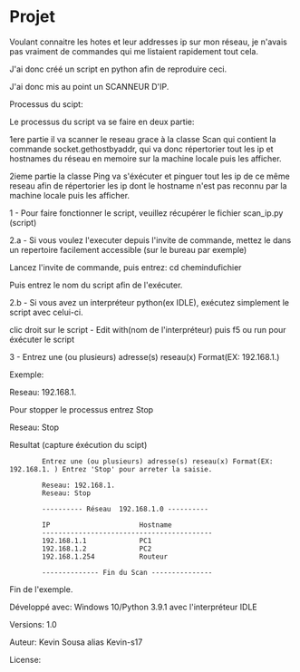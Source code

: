 # Projet

Voulant connaitre les hotes et leur addresses ip sur mon réseau, je n'avais pas vraiment de commandes qui me listaient rapidement tout cela.

J'ai donc créé un script en python afin de reproduire ceci.

J'ai donc mis au point un SCANNEUR D'IP.

Processus du scipt:

Le processus du script va se faire en deux partie:

1ere partie il va scanner le reseau grace à la classe Scan qui contient la commande socket.gethostbyaddr, qui va donc répertorier tout les ip et hostnames du réseau en memoire sur la machine locale puis les afficher.

2ieme partie la classe Ping va s'éxécuter et pinguer tout les ip de ce même reseau afin de répertorier les ip dont le hostname n'est pas reconnu par la machine locale puis les afficher.

1 - Pour faire fonctionner le script, veuillez récupérer le fichier scan_ip.py (script) 

2.a - Si vous voulez l'executer depuis l'invite de commande, mettez le dans un repertoire facilement accessible (sur le bureau par exemple)
    
   Lancez l'invite de commande, puis entrez:  cd chemindufichier
    
   Puis entrez le nom du script afin de l'exécuter.
    
2.b - Si vous avez un interpréteur python(ex IDLE), exécutez simplement le script avec celui-ci.
    
   clic droit sur  le script - Edit with(nom de l'interpréteur) puis f5 ou run pour éxécuter le script
    
3 - Entrez une (ou plusieurs) adresse(s) reseau(x) Format(EX: 192.168.1.)
    
   Exemple:
            
   Reseau: 192.168.1.
    
   Pour stopper le processus entrez Stop
            
   Reseau: Stop
    
   Resultat (capture éxécution du scipt)
    
            Entrez une (ou plusieurs) adresse(s) reseau(x) Format(EX: 192.168.1. ) Entrez 'Stop' pour arreter la saisie.

            Reseau: 192.168.1.
            Reseau: Stop
    
            ---------- Réseau  192.168.1.0 ----------

            IP			            Hostname
            ------------------------------------------
            192.168.1.1             PC1
            192.168.1.2             PC2
            192.168.1.254           Routeur
            
            -------------- Fin du Scan ---------------
            
   Fin de l'exemple.



Développé avec: Windows 10/Python 3.9.1 avec l'interpréteur IDLE

Versions: 1.0

Auteur: Kevin Sousa alias Kevin-s17

License:





